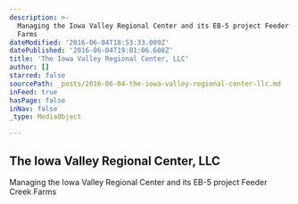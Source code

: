 ```yaml
---
description: >-
  Managing the Iowa Valley Regional Center and its EB-5 project Feeder Creek
  Farms 
dateModified: '2016-06-04T18:53:33.009Z'
datePublished: '2016-06-04T19:01:06.608Z'
title: 'The Iowa Valley Regional Center, LLC'
author: []
starred: false
sourcePath: _posts/2016-06-04-the-iowa-valley-regional-center-llc.md
inFeed: true
hasPage: false
inNav: false
_type: MediaObject

---
```

<article style=""><h1>The Iowa Valley Regional Center, LLC</h1><p>Managing the Iowa Valley Regional Center and its EB-5 project Feeder Creek Farms </p></article>